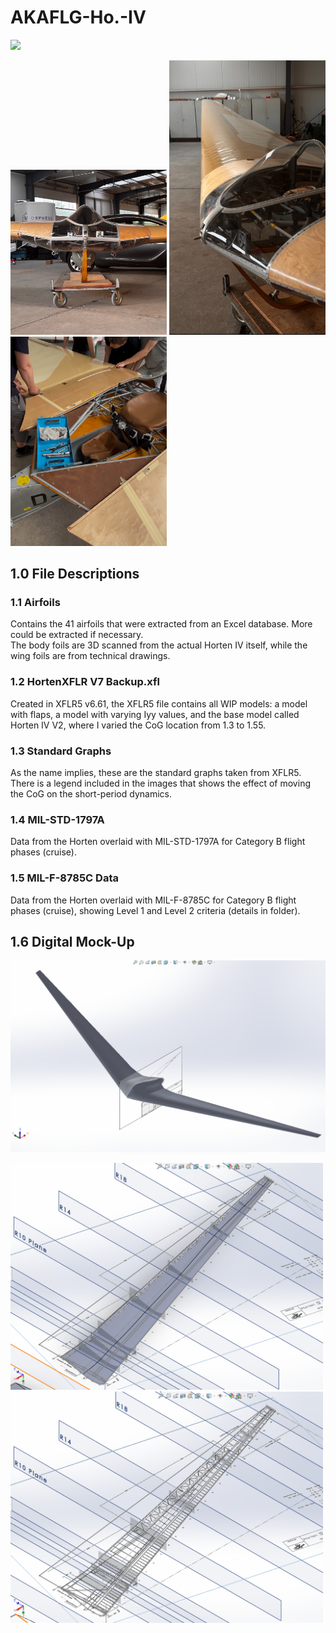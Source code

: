 # AKAFLG-Ho.-IV

<p float="left">
  <img src="images/fun1.png" width="400" />
</p>

<p float="left">
  <img src="images/1.png" width="250" />
  <img src="images/2.png" width="250" />
  <img src="images/3.png" width="250" />
</p>


## 1.0 File Descriptions

### 1.1 Airfoils
Contains the 41 airfoils that were extracted from an Excel database. More could be extracted if necessary.  
The body foils are 3D scanned from the actual Horten IV itself, while the wing foils are from technical drawings.

### 1.2 HortenXFLR V7 Backup.xfl
Created in XFLR5 v6.61, the XFLR5 file contains all WIP models: a model with flaps, a model with varying Iyy values, and the base model called Horten IV V2, where I varied the CoG location from 1.3 to 1.55.

### 1.3 Standard Graphs
As the name implies, these are the standard graphs taken from XFLR5. There is a legend included in the images that shows the effect of moving the CoG on the short-period dynamics.

### 1.4 MIL-STD-1797A
Data from the Horten overlaid with MIL-STD-1797A for Category B flight phases (cruise).

### 1.5 MIL-F-8785C Data
Data from the Horten overlaid with MIL-F-8785C for Category B flight phases (cruise), showing Level 1 and Level 2 criteria (details in folder).

## 1.6 Digital Mock-Up
![](images/whole.png)
<p float="left">
  <img src="images/loft1.png" width="500" />
  <img src="images/loft2.png" width="500" />
</p>
